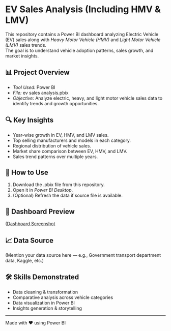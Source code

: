 # EV Sales Analysis (Including HMV & LMV)

This repository contains a Power BI dashboard analyzing Electric Vehicle (EV) sales along with *Heavy Motor Vehicle (HMV)* and *Light Motor Vehicle (LMV)* sales trends.  
The goal is to understand vehicle adoption patterns, sales growth, and market insights.

## 📊 Project Overview
- *Tool Used:* Power BI
- *File:* ev sales analysis.pbix
- *Objective:* Analyze electric, heavy, and light motor vehicle sales data to identify trends and growth opportunities.

## 🔍 Key Insights
- Year-wise growth in EV, HMV, and LMV sales.
- Top selling manufacturers and models in each category.
- Regional distribution of vehicle sales.
- Market share comparison between EV, HMV, and LMV.
- Sales trend patterns over multiple years.

## 📂 How to Use
1. Download the .pbix file from this repository.
2. Open it in *Power BI Desktop*.
3. (Optional) Refresh the data if source file is available.

## 📸 Dashboard Preview
([Dashboard Screenshot](Screenshot_1.png)

## 📈 Data Source
(Mention your data source here — e.g., Government transport department data, Kaggle, etc.)

## 🛠 Skills Demonstrated
- Data cleaning & transformation
- Comparative analysis across vehicle categories
- Data visualization in Power BI
- Insights generation & storytelling

---
Made with ❤ using Power BI
